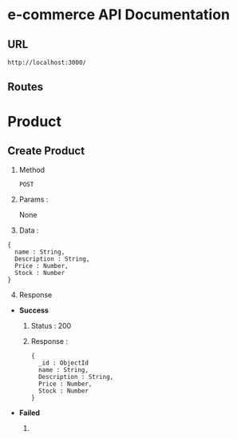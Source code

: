 # e-commerce API Documentation

## URL
```
http://localhost:3000/
```

## Routes

# Product

## Create Product

1. Method
    ```
    POST
    ```
2. Params : 

      None
    
3. Data :
  ```
  {
    name : String,
    Description : String,
    Price : Number,
    Stock : Number
  }
  ```
4. Response
  * **Success**
    1. Status : 200
    2. Response : 

        ```
        {
          _id : ObjectId
          name : String,
          Description : String,
          Price : Number,
          Stock : Number
        }    
        ```
  * **Failed**
    
    1. 